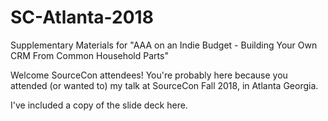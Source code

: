 # SC-Atlanta-2018
Supplementary Materials for "AAA on an Indie Budget - Building Your Own CRM From Common Household Parts"

Welcome SourceCon attendees! You're probably here because you attended (or wanted to) my talk at SourceCon Fall 2018, in Atlanta Georgia.

I've included a copy of the slide deck here.
